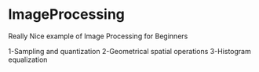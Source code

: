 # ImageProcessing

Really Nice example of Image Processing for Beginners

1-Sampling and quantization
2-Geometrical spatial operations
3-Histogram equalization
